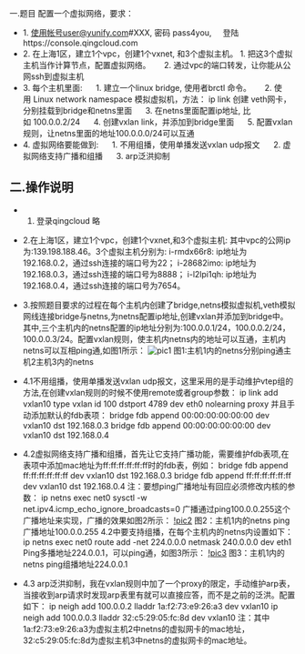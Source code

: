 一.题目
配置一个虚拟网络，要求：
- 1. 使用帐号user@yunify.com#XXX, 密码 pass4you,
      登陆https://console.qingcloud.com
- 2. 在上海1区，建立1个vpc，创建1个vxnet, 和3个虚拟主机。
     1. 把这3个虚拟主机当作计算节点，配置虚拟网络。
     2. 通过vpc的端口转发，让你能从公网ssh到虚拟主机
- 3. 每个主机里面:
     1. 建立一个linux bridge, 使用者brctl 命令。
     2. 使用 Linux network namespace 模拟虚拟机，方法： ip link 创建 veth网卡，分别挂载到bridge和netns里面
     3. 在netns里面配置ip地址, 比如 100.0.0.2/24
     4. 创建vxlan link，并添加到bridge里面
     5. 配置vxlan规则，让netns里面的地址100.0.0.0/24可以互通
- 4. 虚拟网络要能做到:
     1. 不用组播，使用单播发送vxlan udp报文
     2. 虚拟网络支持广播和组播
     3.  arp泛洪抑制

## 二.操作说明
- 1. 登录qingcloud 略

- 2.在上海1区，建立1个vpc，创建1个vxnet,和3个虚拟主机:
其中vpc的公网ip为:139.198.188.46。3个虚拟主机分别为:
i-rmdx66r8: ip地址为192.168.0.2，通过ssh连接的端口号为22；
i-28682imo: ip地址为192.168.0.3，通过ssh连接的端口号为8888；
i-l2lpi1qh: ip地址为192.168.0.4，通过ssh连接的端口号为7654。

- 3.按照题目要求的过程在每个主机内创建了bridge,netns模拟虚拟机,veth模拟网线连接bridge与netns,为netns配置ip地址,创建vxlan并添加到bridge中。
其中,三个主机内的netns配置的ip地址分别为:100.0.0.1/24，100.0.0.2/24，100.0.0.3/24。配置vxlan规则，使主机内netns内的地址可以互通，主机内netns可以互相ping通,如图1所示：
![pic1](https://share.weiyun.com/5iTAHOC)
图1:主机1内的netns分别ping通主机2主机3内的netns
- 4.1不用组播，使用单播发送vxlan udp报文，这里采用的是手动维护vtep组的方法,在创建vxlan规则的时候不使用remote或者group参数：
ip link add vxlan10 type vxlan id 100 dstport 4789 dev eth0 nolearning proxy
并且手动添加默认的fdb表项：
bridge fdb append 00:00:00:00:00:00 dev vxlan10 dst 192.168.0.3
bridge fdb append 00:00:00:00:00:00 dev vxlan10 dst 192.168.0.4

- 4.2虚拟网络支持广播和组播，首先让它支持广播功能，需要维护fdb表项,在表项中添加mac地址为ff:ff:ff:ff:ff:ff时的fdb表，例如：
bridge fdb append ff:ff:ff:ff:ff:ff dev vxlan10 dst 192.168.0.3
bridge fdb append ff:ff:ff:ff:ff:ff dev vxlan10 dst 192.168.0.4
注：要想ping广播地址有回应必须修改内核的参数：
ip netns exec net0 sysctl -w net.ipv4.icmp_echo_ignore_broadcasts=0
广播通过ping100.0.0.255这个广播地址来实现，广播的效果如图2所示：
[!pic2](https://share.weiyun.com/5ioV8eR)
图2：主机1内的netns ping广播地址100.0.0.255
4.2中要支持组播，在每个主机内的netns内设置如下：
ip netns exec net0 route add -net 224.0.0.0 netmask 240.0.0.0 dev eth1
Ping多播地址224.0.0.1，可以ping通，如图3所示：
[!pic3](https://share.weiyun.com/5BaqQKi)
图3：主机1内的netns ping组播地址224.0.0.1

- 4.3 arp泛洪抑制，我在vxlan规则中加了一个proxy的限定，手动维护arp表，当接收到arp请求时发现arp表里有就可以直接应答，而不是之前的泛洪。配置如下：
ip neigh add 100.0.0.2 lladdr 1a:f2:73:e9:26:a3 dev vxlan10
ip neigh add 100.0.0.3 lladdr 32:c5:29:05:fc:8d dev vxlan10
注：其中1a:f2:73:e9:26:a3为虚拟主机2中netns的虚拟网卡的mac地址，32:c5:29:05:fc:8d为虚拟主机3中netns的虚拟网卡的mac地址。
